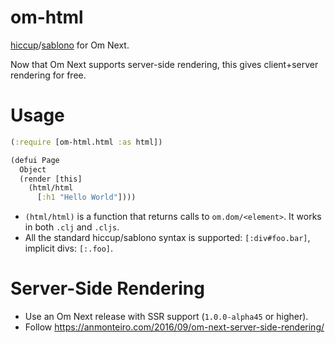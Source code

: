 # om-html

[hiccup](https://github.com/weavejester/hiccup)/[sablono](https://github.com/r0man/sablono) for Om Next.

Now that Om Next supports server-side rendering, this gives client+server rendering for free.

# Usage

```clojure
(:require [om-html.html :as html])

(defui Page
  Object
  (render [this]
    (html/html
      [:h1 "Hello World"])))
```

- `(html/html)` is a function that returns calls to `om.dom/<element>`. It works in both `.clj` and `.cljs`.
- All the standard hiccup/sablono syntax is supported: `[:div#foo.bar]`, implicit divs: `[:.foo]`.


# Server-Side Rendering

- Use an Om Next release with SSR support (`1.0.0-alpha45` or higher).
- Follow https://anmonteiro.com/2016/09/om-next-server-side-rendering/
